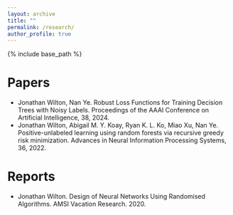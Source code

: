 ```yaml
---
layout: archive
title: ""
permalink: /research/
author_profile: true
---
```


{% include base_path %}

Papers
======
* Jonathan Wilton, Nan Ye. Robust Loss Functions for Training Decision Trees with Noisy Labels. Proceedings of the AAAI Conference on Artificial Intelligence, 38, 2024.
* Jonathan Wilton, Abigail M. Y. Koay, Ryan K. L. Ko, Miao Xu, Nan Ye. Positive-unlabeled learning using random forests via recursive greedy risk minimization. Advances in Neural Information Processing Systems, 36, 2022.

Reports
======
* Jonathan Wilton. Design of Neural Networks Using Randomised Algorithms. AMSI Vacation Research. 2020.
